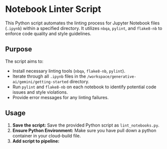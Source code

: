 # Notebook Linter Script

This Python script automates the linting process for Jupyter Notebook files (`.ipynb`) within a specified directory. It utilizes `nbqa`, `pylint`, and `flake8-nb` to enforce code quality and style guidelines.

## Purpose

The script aims to:

- Install necessary linting tools (`nbqa`, `flake8-nb`, `pylint`).
- Iterate through all `.ipynb` files in the `/workspace/generative-ai/gemini/getting-started` directory.
- Run `pylint` and `flake8-nb` on each notebook to identify potential code issues and style violations.
- Provide error messages for any linting failures.

## Usage

1. **Save the script:** Save the provided Python script as `lint_notebooks.py`.
2. **Ensure Python Environment:** Make sure you have pull down a python container in your cloud-build file.
3. **Add script to pipeline:**
